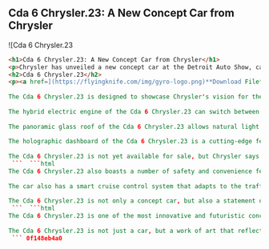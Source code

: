 ## Cda 6 Chrysler.23: A New Concept Car from Chrysler

 
![Cda 6 Chrysler.23 
```html
<h1>Cda 6 Chrysler.23: A New Concept Car from Chrysler</h1>
<p>Chrysler has unveiled a new concept car at the Detroit Auto Show, called the Cda 6 Chrysler.23. The car is a sleek and futuristic sedan that features a hybrid electric engine, a panoramic glass roof, and a holographic dashboard.</p>
<h2>Cda 6 Chrysler.23</h2>
<p><a href=](https://flyingknife.com/img/gyro-logo.png)**Download File**
 
The Cda 6 Chrysler.23 is designed to showcase Chrysler's vision for the future of mobility, according to the company's press release. The car combines performance, efficiency, and comfort in a stylish package that appeals to both drivers and passengers.
 
The hybrid electric engine of the Cda 6 Chrysler.23 can switch between battery and gasoline modes, depending on the driving conditions and preferences. The car also has a regenerative braking system that recovers energy from braking and stores it in the battery.
 
The panoramic glass roof of the Cda 6 Chrysler.23 allows natural light to enter the cabin and creates a spacious and airy feel. The roof also has an adjustable tint that can be controlled by the driver or the passengers.
 
The holographic dashboard of the Cda 6 Chrysler.23 is a cutting-edge feature that projects information and controls onto the windshield and the center console. The dashboard can be customized and interacted with by voice, gesture, or touch.
 
The Cda 6 Chrysler.23 is not yet available for sale, but Chrysler says it plans to use the concept car as a platform for developing new technologies and innovations for its future models.
 ```  ```html 
The Cda 6 Chrysler.23 also boasts a number of safety and convenience features that make driving easier and more enjoyable. The car has a 360-degree camera system that provides a bird's eye view of the surroundings and helps with parking and maneuvering. The car also has a blind spot detection system that alerts the driver of any vehicles or objects in the blind spots.
 
The car also has a smart cruise control system that adapts to the traffic flow and maintains a safe distance from the vehicle ahead. The car can also communicate with other vehicles and infrastructure using a wireless network, which can improve traffic efficiency and prevent collisions.
 
The Cda 6 Chrysler.23 is not only a concept car, but also a statement of Chrysler's commitment to innovation and sustainability. The car is made of lightweight and recyclable materials that reduce its environmental impact. The car also has a solar panel on the roof that can generate electricity and power some of the car's functions.
 ```  ```html 
The Cda 6 Chrysler.23 is one of the most innovative and futuristic concept cars that Chrysler has ever produced. The car showcases the company's vision for the future of mobility and its dedication to creating vehicles that are both stylish and functional. The car also demonstrates Chrysler's ability to combine advanced technologies and design elements in a harmonious and elegant way.
 
The Cda 6 Chrysler.23 is not just a car, but a work of art that reflects Chrysler's passion and creativity. The car is a testament to Chrysler's engineering excellence and its desire to push the boundaries of what is possible. The car is a dream come true for anyone who loves cars and appreciates innovation.
 ``` 0f148eb4a0
